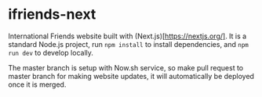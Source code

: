 # ifriends-next

International Friends website built with (Next.js)[https://nextjs.org/]. It is a standard Node.js project, run `npm install` to install dependencies, and `npm run dev` to develop locally.

The master branch is setup with Now.sh service, so make pull request to master branch for making website updates, it will automatically be deployed once it is merged.
